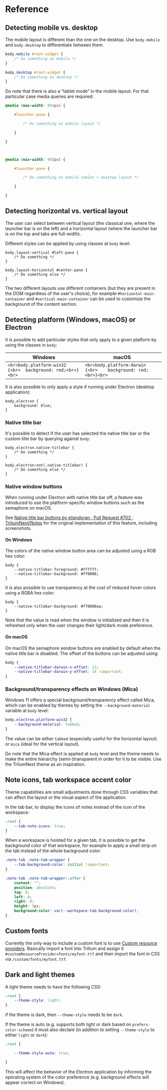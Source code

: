 # Reference
## Detecting mobile vs. desktop

The mobile layout is different than the one on the desktop. Use `body.mobile` and `body.desktop` to differentiate between them.

```css
body.mobile #root-widget {
	/* Do something on mobile */
}

body.desktop #root-widget {
	/* Do something on desktop */
}
```

Do note that there is also a “tablet mode” in the mobile layout. For that particular case media queries are required:

```css
@media (max-width: 991px) {

    #launcher-pane {

        /* Do something on mobile layout */

    }

}



@media (min-width: 992px) {

    #launcher-pane {

        /* Do something on mobile tablet + desktop layout */

    }

}
```

## Detecting horizontal vs. vertical layout

The user can select between vertical layout (the classical one, where the launcher bar is on the left) and a horizontal layout (where the launcher bar is on the top and tabs are full-width).

Different styles can be applied by using classes at `body` level:

```
body.layout-vertical #left-pane {
	/* Do something */
}

body.layout-horizontal #center-pane {
	/* Do something else */	
}
```

The two different layouts use different containers (but they are present in the DOM regardless of the user's choice), for example `#horizontal-main-container` and `#vertical-main-container` can be used to customize the background of the content section.

## Detecting platform (Windows, macOS) or Electron

It is possible to add particular styles that only apply to a given platform by using the classes in `body`:

| Windows | macOS |
| --- | --- |
| ```<br>body.platform-win32 {<br>	background: red;<br>}<br>``` | ```<br>body.platform-darwin {<br>	background: red;<br>}<br>``` |

It is also possible to only apply a style if running under Electron (desktop application):

```
body.electron {
	background: blue;
}
```

### Native title bar

It's possible to detect if the user has selected the native title bar or the custom title bar by querying against `body`:

```
body.electron.native-titlebar {
	/* Do something */
}

body.electron:not(.native-titlebar) {
	/* Do something else */
}
```

### Native window buttons

When running under Electron with native title bar off, a feature was introduced to use the platform-specific window buttons such as the semaphore on macOS.

See [Native title bar buttons by eliandoran · Pull Request #702 · TriliumNext/Notes](https://github.com/TriliumNext/Notes/pull/702) for the original implementation of this feature, including screenshots.

#### On Windows

The colors of the native window button area can be adjusted using a RGB hex color:

```
body {
	--native-titlebar-foreground: #ffffff;
	--native-titlebar-background: #ff0000;
}
```

It is also possible to use transparency at the cost of reduced hover colors using a RGBA hex color:

```
body {
	--native-titlebar-background: #ff0000aa;
}
```

Note that the value is read when the window is initialized and then it is refreshed only when the user changes their light/dark mode preference.

#### On macOS

On macOS the semaphore window buttons are enabled by default when the native title bar is disabled. The offset of the buttons can be adjusted using:

```css
body {
    --native-titlebar-darwin-x-offset: 12;
    --native-titlebar-darwin-y-offset: 14 !important;
}
```

### Background/transparency effects on Windows (Mica)

Windows 11 offers a special background/transparency effect called Mica, which can be enabled by themes by setting the `--background-material` variable at `body` level:

```css
body.electron.platform-win32 {
	--background-material: tabbed; 
}
```

The value can be either `tabbed` (especially useful for the horizontal layout) or `mica` (ideal for the vertical layout).

Do note that the Mica effect is applied at `body` level and the theme needs to make the entire hierarchy (semi-)transparent in order for it to be visible. Use the TrilumNext theme as an inspiration.

## Note icons, tab workspace accent color

Theme capabilities are small adjustments done through CSS variables that can affect the layout or the visual aspect of the application.

In the tab bar, to display the icons of notes instead of the icon of the workspace:

```css
:root {
	--tab-note-icons: true;
}
```

When a workspace is hoisted for a given tab, it is possible to get the background color of that workspace, for example to apply a small strip on the tab instead of the whole background color:

```css
.note-tab .note-tab-wrapper {
    --tab-background-color: initial !important;
}

.note-tab .note-tab-wrapper::after {
    content: "";
    position: absolute;
    top: 0;
    left: 0;
    right: 0;
    height: 3px;
    background-color: var(--workspace-tab-background-color);
}
```

## Custom fonts

Currently the only way to include a custom font is to use [Custom resource providers](../Advanced%20Usage/Custom%20Resource%20Providers.md). Basically import a font into Trilium and assign it `#customResourceProvider=fonts/myfont.ttf` and then import the font in CSS via `/custom/fonts/myfont.ttf`.

## Dark and light themes

A light theme needs to have the following CSS:

```css
:root {
	--theme-style: light;
}
```

if the theme is dark, then `--theme-style` needs to be `dark`.

If the theme is auto (e.g. supports both light or dark based on `prefers-color-scheme`) it must also declare (in addition to setting `--theme-style` to either `light` or `dark`):

```css
:root {

    --theme-style-auto: true;

}
```

This will affect the behavior of the Electron application by informing the operating system of the color preference (e.g. background effects will appear correct on Windows).